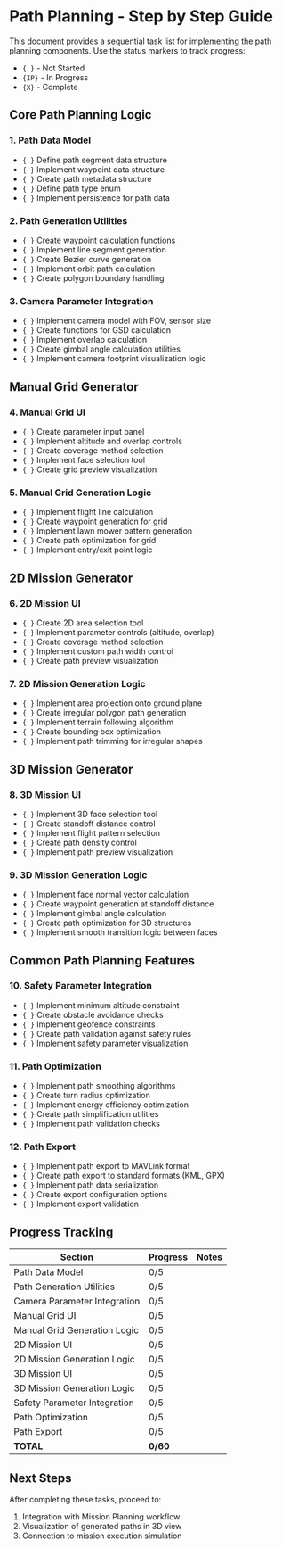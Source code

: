 # Path Planning - Step by Step Guide

This document provides a sequential task list for implementing the path planning components. Use the status markers to track progress:
- `{ }` - Not Started
- `{IP}` - In Progress
- `{X}` - Complete

## Core Path Planning Logic

### 1. Path Data Model

- `{ }` Define path segment data structure
- `{ }` Implement waypoint data structure
- `{ }` Create path metadata structure
- `{ }` Define path type enum
- `{ }` Implement persistence for path data

### 2. Path Generation Utilities

- `{ }` Create waypoint calculation functions
- `{ }` Implement line segment generation
- `{ }` Create Bezier curve generation
- `{ }` Implement orbit path calculation
- `{ }` Create polygon boundary handling

### 3. Camera Parameter Integration

- `{ }` Implement camera model with FOV, sensor size
- `{ }` Create functions for GSD calculation
- `{ }` Implement overlap calculation
- `{ }` Create gimbal angle calculation utilities
- `{ }` Implement camera footprint visualization logic

## Manual Grid Generator

### 4. Manual Grid UI

- `{ }` Create parameter input panel
- `{ }` Implement altitude and overlap controls
- `{ }` Create coverage method selection
- `{ }` Implement face selection tool
- `{ }` Create grid preview visualization

### 5. Manual Grid Generation Logic

- `{ }` Implement flight line calculation
- `{ }` Create waypoint generation for grid
- `{ }` Implement lawn mower pattern generation
- `{ }` Create path optimization for grid
- `{ }` Implement entry/exit point logic

## 2D Mission Generator

### 6. 2D Mission UI

- `{ }` Create 2D area selection tool
- `{ }` Implement parameter controls (altitude, overlap)
- `{ }` Create coverage method selection
- `{ }` Implement custom path width control
- `{ }` Create path preview visualization

### 7. 2D Mission Generation Logic

- `{ }` Implement area projection onto ground plane
- `{ }` Create irregular polygon path generation
- `{ }` Implement terrain following algorithm
- `{ }` Create bounding box optimization
- `{ }` Implement path trimming for irregular shapes

## 3D Mission Generator

### 8. 3D Mission UI

- `{ }` Implement 3D face selection tool
- `{ }` Create standoff distance control
- `{ }` Implement flight pattern selection
- `{ }` Create path density control
- `{ }` Implement path preview visualization

### 9. 3D Mission Generation Logic

- `{ }` Implement face normal vector calculation
- `{ }` Create waypoint generation at standoff distance
- `{ }` Implement gimbal angle calculation
- `{ }` Create path optimization for 3D structures
- `{ }` Implement smooth transition logic between faces

## Common Path Planning Features

### 10. Safety Parameter Integration

- `{ }` Implement minimum altitude constraint
- `{ }` Create obstacle avoidance checks
- `{ }` Implement geofence constraints
- `{ }` Create path validation against safety rules
- `{ }` Implement safety parameter visualization

### 11. Path Optimization

- `{ }` Implement path smoothing algorithms
- `{ }` Create turn radius optimization
- `{ }` Implement energy efficiency optimization
- `{ }` Create path simplification utilities
- `{ }` Implement path validation checks

### 12. Path Export

- `{ }` Implement path export to MAVLink format
- `{ }` Create path export to standard formats (KML, GPX)
- `{ }` Implement path data serialization
- `{ }` Create export configuration options
- `{ }` Implement export validation

## Progress Tracking

| Section | Progress | Notes |
|---------|----------|-------|
| Path Data Model | 0/5 | |
| Path Generation Utilities | 0/5 | |
| Camera Parameter Integration | 0/5 | |
| Manual Grid UI | 0/5 | |
| Manual Grid Generation Logic | 0/5 | |
| 2D Mission UI | 0/5 | |
| 2D Mission Generation Logic | 0/5 | |
| 3D Mission UI | 0/5 | |
| 3D Mission Generation Logic | 0/5 | |
| Safety Parameter Integration | 0/5 | |
| Path Optimization | 0/5 | |
| Path Export | 0/5 | |
| **TOTAL** | **0/60** | |

## Next Steps

After completing these tasks, proceed to:
1. Integration with Mission Planning workflow
2. Visualization of generated paths in 3D view
3. Connection to mission execution simulation 